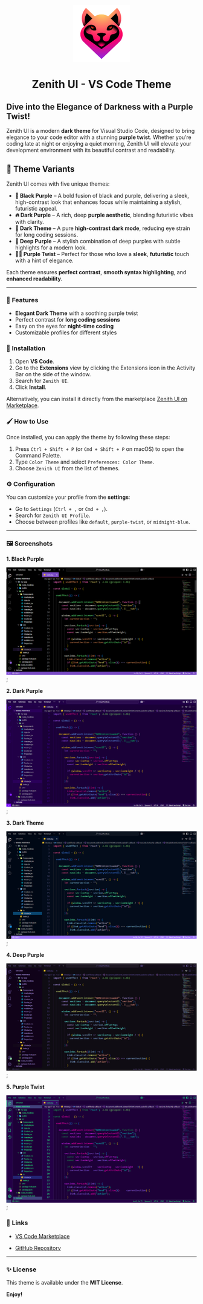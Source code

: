 <div align="center">

<a href="https://zenithui.netlify.app/" target="_blank" rel="noopener noreferrer">
    <img src="./img/Zenith.png" alt="Zenith UI Logo" width="150" height="150">
</a>

# Zenith UI - VS Code Theme

</div>

## Dive into the Elegance of Darkness with a Purple Twist!

Zenith UI is a modern **dark theme** for Visual Studio Code, designed to bring elegance to your code editor with a stunning **purple twist**. Whether you’re coding late at night or enjoying a quiet morning, Zenith UI will elevate your development environment with its beautiful contrast and readability.

## 🎨 Theme Variants  

Zenith UI comes with five unique themes:  

- **🎀 Black Purple** – A bold fusion of black and purple, delivering a sleek, high-contrast look that enhances focus while maintaining a stylish, futuristic appeal.
- **🔥 Dark Purple** – A rich, deep **purple aesthetic**, blending futuristic vibes with clarity.  
- **🍁 Dark Theme** – A pure **high-contrast dark mode**, reducing eye strain for long coding sessions.  
- **🌿 Deep Purple** – A stylish combination of deep purples with subtle highlights for a modern look. 
- **🐦‍🔥 Purple Twist** – Perfect for those who love a **sleek**, **futuristic** touch with a hint of elegance.

Each theme ensures **perfect contrast**, **smooth syntax highlighting**, and **enhanced readability**.

---

### 🌟 **Features**
- **Elegant Dark Theme** with a soothing purple twist
- Perfect contrast for **long coding sessions**
- Easy on the eyes for **night-time coding**
- Customizable profiles for different styles

### 🚀 **Installation**

1. Open **VS Code**.
2. Go to the **Extensions** view by clicking the Extensions icon in the Activity Bar on the side of the window.
3. Search for `Zenith UI`.
4. Click **Install**.

Alternatively, you can install it directly from the marketplace [Zenith UI on Marketplace](https://marketplace.visualstudio.com/items?itemName=VishalMaurya.zenith-ui).

### 🖌️ **How to Use**

Once installed, you can apply the theme by following these steps:

1. Press `Ctrl + Shift + P` (or `Cmd + Shift + P` on macOS) to open the Command Palette.
2. Type `Color Theme` and select `Preferences: Color Theme`.
3. Choose `Zenith UI` from the list of themes.

### ⚙️ **Configuration**

You can customize your profile from the **settings**:
- Go to `Settings` (`Ctrl + ,` or `Cmd + ,`).
- Search for `Zenith UI Profile`.
- Choose between profiles like `default`, `purple-twist`, or `midnight-blue`.

---

### 🖼️ **Screenshots**

**1. Black Purple**

![Image Alt Text](./img/Preview-1.png);

**2. Dark Purple**

![Image Alt Text](./img/Preview-2.png);

**3. Dark Theme**

![Image Alt Text](./img/Preview-3.png);

**4. Deep Purple**

![Image Alt Text](./img/Preview-4.png);

**5. Purple Twist**

![Image Alt Text](./img/Preview-5.png);

### 🔗 **Links**

- [VS Code Marketplace](https://marketplace.visualstudio.com/items?itemName=VishalMaurya.zenith-ui)

- [GitHub Repository](https://github.com/maurya-07/zenith-ui.git)
---

### ✨ **License**

This theme is available under the **MIT License**.

**Enjoy!**